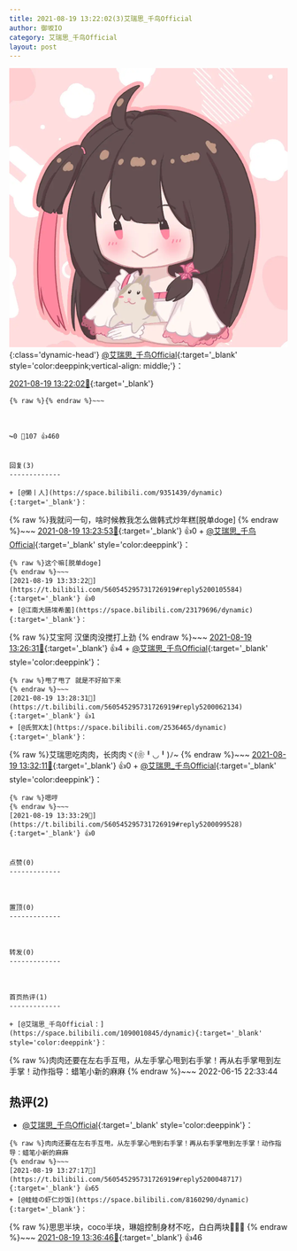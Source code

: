 ```yaml
---
title: 2021-08-19 13:22:02(3)艾瑞思_千鸟Official
author: 御坂IO
category: 艾瑞思_千鸟Official
layout: post
---
```


![img](/images/7e08840c56f251de28bdf766b647bd5fe9a5d50a.jpg){:class='dynamic-head'}
[@艾瑞思_千鸟Official](https://space.bilibili.com/1090010845/dynamic){:target='_blank' style='color:deeppink;vertical-align: middle;'}：

[2021-08-19 13:22:02🔗](https://t.bilibili.com/560545295731726919){:target='_blank'}

~~~
{% raw %}{% endraw %}~~~



↪️0 💬107 👍460


回复(3)
-------------

+ [@懒丨人](https://space.bilibili.com/9351439/dynamic){:target='_blank'}：
~~~
{% raw %}我就问一句，啥时候教我怎么做韩式炒年糕[脱单doge]
{% endraw %}~~~
[2021-08-19 13:23:53🔗](https://t.bilibili.com/560545295731726919#reply5200019252){:target='_blank'} 👍0
    + [@艾瑞思_千鸟Official](https://space.bilibili.com/1090010845/dynamic){:target='_blank' style='color:deeppink'}：
~~~
{% raw %}这个嘛[脱单doge]
{% endraw %}~~~
[2021-08-19 13:33:22🔗](https://t.bilibili.com/560545295731726919#reply5200105584){:target='_blank'} 👍0
+ [@江南大肠埃希菌](https://space.bilibili.com/23179696/dynamic){:target='_blank'}：
~~~
{% raw %}艾宝阿 汉堡肉没搅打上劲
{% endraw %}~~~
[2021-08-19 13:26:31🔗](https://t.bilibili.com/560545295731726919#reply5200039641){:target='_blank'} 👍4
    + [@艾瑞思_千鸟Official](https://space.bilibili.com/1090010845/dynamic){:target='_blank' style='color:deeppink'}：
~~~
{% raw %}甩了甩了 就是不好拍下来
{% endraw %}~~~
[2021-08-19 13:28:31🔗](https://t.bilibili.com/560545295731726919#reply5200062134){:target='_blank'} 👍1
+ [@氏贺X太](https://space.bilibili.com/2536465/dynamic){:target='_blank'}：
~~~
{% raw %}艾瑞思吃肉肉，长肉肉ヾ(❀╹◡╹)ﾉ~
{% endraw %}~~~
[2021-08-19 13:32:11🔗](https://t.bilibili.com/560545295731726919#reply5200095741){:target='_blank'} 👍0
    + [@艾瑞思_千鸟Official](https://space.bilibili.com/1090010845/dynamic){:target='_blank' style='color:deeppink'}：
~~~
{% raw %}嗯哼
{% endraw %}~~~
[2021-08-19 13:33:29🔗](https://t.bilibili.com/560545295731726919#reply5200099528){:target='_blank'} 👍0


点赞(0)
-------------



置顶(0)
-------------



转发(0)
-------------



首页热评(1)
-------------

+ [@艾瑞思_千鸟Official：](https://space.bilibili.com/1090010845/dynamic){:target='_blank' style='color:deeppink'}：
~~~
{% raw %}肉肉还要在左右手互甩，从左手掌心甩到右手掌！再从右手掌甩到左手掌！动作指导：蜡笔小新的麻麻
{% endraw %}~~~
2022-06-15 22:33:44


热评(2)
-------------

+ [@艾瑞思_千鸟Official](https://space.bilibili.com/1090010845/dynamic){:target='_blank' style='color:deeppink'}：
~~~
{% raw %}肉肉还要在左右手互甩，从左手掌心甩到右手掌！再从右手掌甩到左手掌！动作指导：蜡笔小新的麻麻
{% endraw %}~~~
[2021-08-19 13:27:17🔗](https://t.bilibili.com/560545295731726919#reply5200048717){:target='_blank'} 👍65
+ [@蛙蛙の虾仁炒饭](https://space.bilibili.com/8160290/dynamic){:target='_blank'}：
~~~
{% raw %}思思半块，coco半块，琳姐控制身材不吃，白白两块🤔🤔🤔
{% endraw %}~~~
[2021-08-19 13:36:46🔗](https://t.bilibili.com/560545295731726919#reply5200130119){:target='_blank'} 👍46


